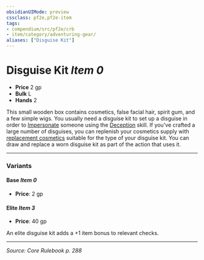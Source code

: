 ```yaml
---
obsidianUIMode: preview
cssclass: pf2e,pf2e-item
tags:
- compendium/src/pf2e/crb
- item/category/adventuring-gear/
aliases: ["Disguise Kit"]
---
```

# Disguise Kit *Item 0*  

- **Price** 2 gp
- **Bulk** L
- **Hands** 2

This small wooden box contains cosmetics, false facial hair, spirit gum, and a few simple wigs. You usually need a disguise kit to set up a disguise in order to [Impersonate](rules/actions/impersonate.md) someone using the [Deception](compendium/skills.md#Deception) skill. If you've crafted a large number of disguises, you can replenish your cosmetics supply with [replacement cosmetics](compendium/equipment/items/replacement-cosmetics.md) suitable for the type of your disguise kit. You can draw and replace a worn disguise kit as part of the action that uses it.

---
### Variants

#### Base *Item 0*

- **Price**: 2 gp

#### Elite *Item 3*

- **Price**: 40 gp

An elite disguise kit adds a +1 item bonus to relevant checks.

---
*Source: Core Rulebook p. 288*